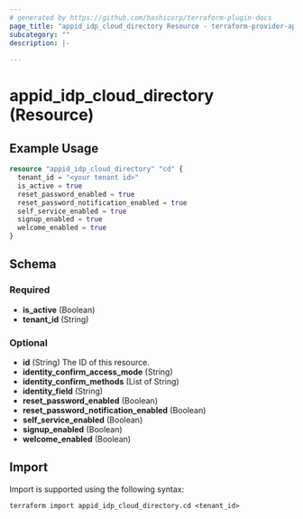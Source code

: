 ```yaml
---
# generated by https://github.com/hashicorp/terraform-plugin-docs
page_title: "appid_idp_cloud_directory Resource - terraform-provider-appid"
subcategory: ""
description: |-
  
---
```


# appid_idp_cloud_directory (Resource)



## Example Usage

```terraform
resource "appid_idp_cloud_directory" "cd" {  
  tenant_id = "<your tenant id>"
  is_active = true
  reset_password_enabled = true
  reset_password_notification_enabled = true
  self_service_enabled = true
  signup_enabled = true
  welcome_enabled = true
}
```

<!-- schema generated by tfplugindocs -->
## Schema

### Required

- **is_active** (Boolean)
- **tenant_id** (String)

### Optional

- **id** (String) The ID of this resource.
- **identity_confirm_access_mode** (String)
- **identity_confirm_methods** (List of String)
- **identity_field** (String)
- **reset_password_enabled** (Boolean)
- **reset_password_notification_enabled** (Boolean)
- **self_service_enabled** (Boolean)
- **signup_enabled** (Boolean)
- **welcome_enabled** (Boolean)

## Import

Import is supported using the following syntax:

```shell
terraform import appid_idp_cloud_directory.cd <tenant_id>
```
